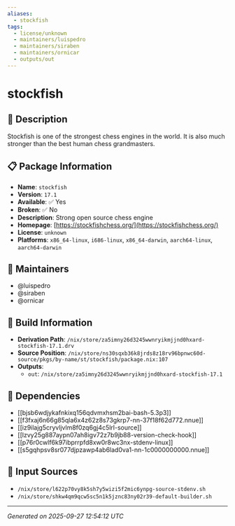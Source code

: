 ```yaml
---
aliases:
  - stockfish
tags:
  - license/unknown
  - maintainers/luispedro
  - maintainers/siraben
  - maintainers/ornicar
  - outputs/out
---
```


# stockfish

## 📝 Description

Stockfish is one of the strongest chess engines in the world. It is also
much stronger than the best human chess grandmasters.


## 📋 Package Information

- **Name**: `stockfish`
- **Version**: `17.1`
- **Available**: ✅ Yes
- **Broken**: ✅ No
- **Description**: Strong open source chess engine
- **Homepage**: [https://stockfishchess.org/](https://stockfishchess.org/)
- **License**: `unknown`
- **Platforms**: `x86_64-linux`, `i686-linux`, `x86_64-darwin`, `aarch64-linux`, `aarch64-darwin`
## 👥 Maintainers

- @luispedro
- @siraben
- @ornicar


## 🔧 Build Information

- **Derivation Path**: `/nix/store/za5imny26d3245wwnryikmjjnd0hxard-stockfish-17.1.drv`
- **Source Position**: `/nix/store/ns30sqxb36k8jrds8z18rv96bpnwc60d-source/pkgs/by-name/st/stockfish/package.nix:107`
- **Outputs**:
  - `out`:  `/nix/store/za5imny26d3245wwnryikmjjnd0hxard-stockfish-17.1`

## 🔗 Dependencies

- [[bjsb6wdjykafnkixq156qdvmxhsm2bai-bash-5.3p3]]
- [[f3fxaj6n66g85qla6x4z62z8s73gkrp7-nn-37f18f62d772.nnue]]
- [[iz9ilajg5cryvljvlm8f0zq6gj4c5lrl-source]]
- [[lzvy25g887aypn07ah8igv72z7b9jb88-version-check-hook]]
- [[p76r0cwlf6k97ibprrpfd8xw0r8wc3nx-stdenv-linux]]
- [[s5gqhpsv8sr077djpzawp4ab6lad0va1-nn-1c0000000000.nnue]]

## 📁 Input Sources

- `/nix/store/l622p70vy8k5sh7y5wizi5f2mic6ynpg-source-stdenv.sh`
- `/nix/store/shkw4qm9qcw5sc5n1k5jznc83ny02r39-default-builder.sh`

---
*Generated on 2025-09-27 12:54:12 UTC*
